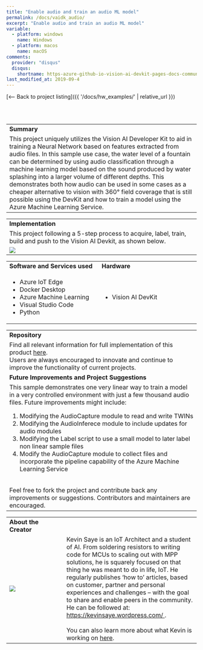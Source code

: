 ```yaml
---
title: "Enable audio and train an audio ML model"
permalink: /docs/vaidk_audio/
excerpt: "Enable audio and train an audio ML model"
variable:
  - platform: windows
    name: Windows
  - platform: macos
    name: macOS
comments: 
  provider: "disqus"
  disqus: 
    shortname: https-azure-github-io-vision-ai-devkit-pages-docs-community-pr.disqus.com
last_modified_at: 2019-09-4
---
```

[<-- Back to project listing]({{ '/docs/hw_examples/' | relative_url }})
<html>
<br><br>
<table><tr><td><b>Summary</b></td></tr>
<tr><td>
This project uniquely utilizes the Vision AI Developer Kit to aid in training a Neural Network based on features extracted from audio files. In this sample use case, the water level of a fountain can be determined by using audio classification through a machine learning model based on the sound produced by water splashing into a larger volume of different depths. This demonstrates both how audio can be used in some cases as a cheaper alternative to vision with 360° field coverage that is still possible using the DevKit and how to train a model using the Azure Machine Learning Service.  <br> </td></tr>
</table></html>
<!-- 
<video width="640" height="480" controls>
  <source src="videos/vaidk-audio-github walkthrough.mp4" type="video/mp4">
Your browser does not support this video tag.
</video>

<!-- <video width="640" height="480" controls>
  <source src="videos/videoaisolutionwalkthrough.mp4" type="video/mp4">
Your browser does not support this video tag.
</video> --> 

<html><table>
<tr><td>
<b> Implementation </b> </td></tr>
<tr><td>
This project following a 5-step process to acquire, label, train, build and push to the Vision AI Devkit, as shown below.
</td></tr>
<tr>
<td><img src="{{'assets/images/audiosteps.png' | relative_url}}"></td>
</tr>
</table></html>


<html><table>
<tr>
    <td width = "50%"> <b> Software and Services used</b> </td>
    <td width = "50%"> <b> Hardware </b> </td> 
    <td rowspan="24"></td> </tr>
 <tr>
    <td> <ul type="disc" >
            <li>Azure IoT Edge</li>
            <li>Docker Desktop</li>
            <li>Azure Machine Learning</li>
            <li>Visual Studio Code</li>
            <li>Python</li>
         </ul> 
   </td> 
    <td> <ul type="disc">
            <li>Vision AI DevKit</li>
         </ul>
   </td>
</tr> 
</table></html>  

<html><table>
<tr><td><b> Repository </b></td></tr>
<tr><td>
Find all relevant information for full implementation of this product <a href="https://aka.ms/waterlevel-saye/" target="_blank">here</a>. <br>
Users are always encouraged to innovate and continue to improve the functionality of current projects. 
</td></tr>
<tr><td>
<b> Future Improvements and Project Suggestions </b> </td></tr>
<tr><td>
This sample demonstrates one very linear way to train a model in a very controlled environment with just a few thousand audio files.  Future improvements might include: <ol>
<li>Modifying the AudioCapture module to read and write TWINs</li>
<li>Modifying the AudioInferece module to include updates for audio modules</li>
<li>Modifying the Label script to use a small model to later label non linear sample files</li>
<li>Modify the AudioCapture module to collect files and incorporate the pipeline capability of the Azure Machine Learning Service</li>
</ol>

 <br>
  Feel free to fork the project and contribute back any improvements or suggestions. Contributors and maintainers are encouraged.
</td></tr>
</table></html>

<html><table>
<tr><td width="30%"><b> About the Creator </b> </td></tr>
<tr><td rowspan="2" width="30%"> <img src="{{'assets/images/saye.png' | relative_url}}"> </td></tr>
<td width = "70%">
Kevin Saye is an IoT Architect and a student of AI.  From soldering resistors to writing code for MCUs to scaling out with MPP solutions, he is squarely focused on that thing he was meant to do in life, IoT.  He regularly publishes ‘how to’ articles, based on customer, partner and personal experiences and challenges – with the goal to share and enable peers in the community. <br>
He can be followed at: <a href="https://kevinsaye.wordpress.com/" target="_blank"> https://kevinsaye.wordpress.com/ </a>. <br>
<br>
You can also learn more about what Kevin is working on <a href="https://github.com/ksaye/" target="_blank">here</a>.
</td>
</table></html>

<!-- <div id="disqus_thread"></div>
<script>

/**
*  RECOMMENDED CONFIGURATION VARIABLES: EDIT AND UNCOMMENT THE SECTION BELOW TO INSERT DYNAMIC VALUES FROM YOUR PLATFORM OR CMS.
*  LEARN WHY DEFINING THESE VARIABLES IS IMPORTANT: https://disqus.com/admin/universalcode/#configuration-variables*/
/*
var disqus_config = function () {
this.page.url = https://azure.github.io/Vision-AI-DevKit-Pages/docs/community_project03#;  // Replace PAGE_URL with your page's canonical URL variable
this.page.identifier = community_project_03; // Replace PAGE_IDENTIFIER with your page's unique identifier variable
};
*/
(function() { // DON'T EDIT BELOW THIS LINE
var d = document, s = d.createElement('script');
s.src = 'https://https-azure-github-io-vision-ai-devkit-pages.disqus.com/embed.js';
s.setAttribute('data-timestamp', +new Date());
(d.head || d.body).appendChild(s);
})();
</script>
<noscript>Please enable JavaScript to view the <a href="https://disqus.com/?ref_noscript">comments powered by Disqus.</a></noscript>
                             -->


